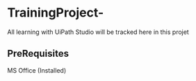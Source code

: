 # TrainingProject-
All learning with UiPath Studio will be tracked here in this projet 

PreRequisites
-------------
MS Office (Installed)

